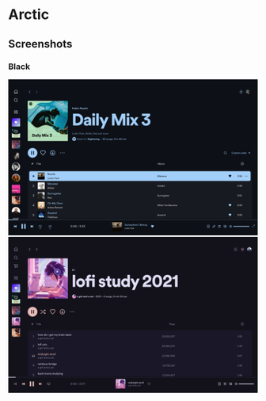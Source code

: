 # Arctic
## Screenshots
### Black
![Alt text](<Arctic-Black Screenshot.jpg>)
![Alt text](<Arctic Rose-pine.jpg>)
